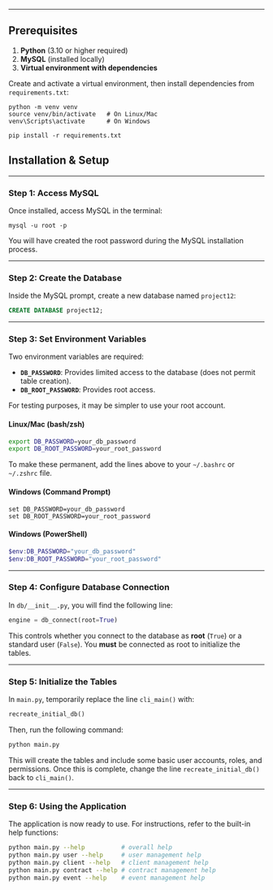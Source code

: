 ---

## Prerequisites

1. **Python** (3.10 or higher required)  
2. **MySQL** (installed locally)  
3. **Virtual environment with dependencies**  

Create and activate a virtual environment, then install dependencies from `requirements.txt`:

```
python -m venv venv
source venv/bin/activate   # On Linux/Mac
venv\Scripts\activate      # On Windows

pip install -r requirements.txt
```

## Installation & Setup

-----

### Step 1: Access MySQL

Once installed, access MySQL in the terminal:

```
mysql -u root -p
```

You will have created the root password during the MySQL installation process.

-----

### Step 2: Create the Database

Inside the MySQL prompt, create a new database named `project12`:

```sql
CREATE DATABASE project12;
```

-----

### Step 3: Set Environment Variables

Two environment variables are required:

  * **`DB_PASSWORD`**: Provides limited access to the database (does not permit table creation).
  * **`DB_ROOT_PASSWORD`**: Provides root access.

For testing purposes, it may be simpler to use your root account.

#### Linux/Mac (bash/zsh)

```bash
export DB_PASSWORD=your_db_password
export DB_ROOT_PASSWORD=your_root_password
```

To make these permanent, add the lines above to your `~/.bashrc` or `~/.zshrc` file.

#### Windows (Command Prompt)

```batch
set DB_PASSWORD=your_db_password
set DB_ROOT_PASSWORD=your_root_password
```

#### Windows (PowerShell)

```powershell
$env:DB_PASSWORD="your_db_password"
$env:DB_ROOT_PASSWORD="your_root_password"
```

-----

### Step 4: Configure Database Connection

In `db/__init__.py`, you will find the following line:

```python
engine = db_connect(root=True)
```

This controls whether you connect to the database as **root** (`True`) or a standard user (`False`). You **must** be connected as root to initialize the tables.

-----

### Step 5: Initialize the Tables

In `main.py`, temporarily replace the line `cli_main()` with:

```python
recreate_initial_db()
```

Then, run the following command:

```bash
python main.py
```

This will create the tables and include some basic user accounts, roles, and permissions. Once this is complete, change the line `recreate_initial_db()` back to `cli_main()`.

-----

### Step 6: Using the Application

The application is now ready to use. For instructions, refer to the built-in help functions:

```bash
python main.py --help          # overall help
python main.py user --help     # user management help
python main.py client --help   # client management help
python main.py contract --help # contract management help
python main.py event --help    # event management help
```